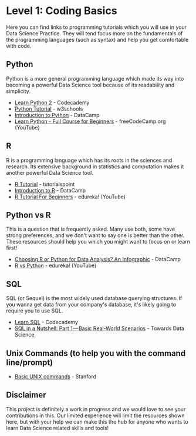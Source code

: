 # Level 1: Coding Basics

Here you can find links to programming tutorials which you will use in your Data Science Practice. They will tend focus more on the fundamentals of the programming languages \(such as syntax\) and help you get comfortable with code.

## Python

Python is a more general programming language which made its way into becoming a powerful Data Science tool because of its readability and simplicity.

* [Learn Python 2](https://www.codecademy.com/learn/learn-python) - Codecademy
* [Python Tutorial](https://www.w3schools.com/python/) - w3schools
* [Introduction to Python](https://www.datacamp.com/courses/intro-to-python-for-data-science) - DataCamp
* [Learn Python - Full Course for Beginners](https://www.youtube.com/watch?v=rfscVS0vtbw) - freeCodeCamp.org \(YouTube\)

## R

R is a programming language which has its roots in the sciences and research. Its extensive background in statistics and computation makes it another powerful Data Science tool.

* [R Tutorial](https://www.tutorialspoint.com/r/index.htm) - tutorialspoint
* [Introduction to R](https://www.datacamp.com/courses/free-introduction-to-r) - DataCamp
* [R Tutorial For Beginners](https://www.youtube.com/watch?v=eDrhZb2onWY) - edureka! \(YouTube\)

## Python vs R

This is a question that is frequently asked. Many use both, some have strong preferences, and we don't want to say one is better than the other. These resources should help you which you might want to focus on or learn first!

* [Choosing R or Python for Data Analysis? An Infographic](https://www.datacamp.com/community/tutorials/r-or-python-for-data-analysis) - DataCamp
* [R vs Python](https://www.youtube.com/watch?v=js6C2mLXEDw) - edureka! \(YouTube\)

## SQL

SQL \(or Sequel\) is the most widely used database querying structures. If you wanna get data from your company's database, it's likely going to require you to use SQL.

* [Learn SQL](https://www.codecademy.com/learn/learn-sql) - Codecademy
* [SQL in a Nutshell: Part 1 — Basic Real-World Scenarios](https://towardsdatascience.com/sql-in-a-nutshell-part-1-basic-real-world-scenarios-33a25ba8d220) - Towards Data Science

## Unix Commands \(to help you with the command line/prompt\)

* [Basic UNIX commands](http://mally.stanford.edu/~sr/computing/basic-unix.html) - Stanford

## Disclaimer

This project is definitely a work in progress and we would love to see your contributions in this. Our limited experience will limit the resources shown here, but with your help we can make this the hub for anyone who wants to learn Data Science related skills and tools!

